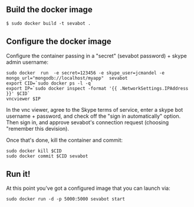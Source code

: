 ## Build the docker image

```
$ sudo docker build -t sevabot .
```

## Configure the docker image

Configure the container passing in a "secret" (sevabot password) + skype admin
username:

```
sudo docker  run  -e secret=123456 -e skype_user=jcmandel -e mongo_url="mongodb://localhost/myapp"  sevabot
export CID=`sudo docker ps -l -q`
export IP=`sudo docker inspect -format '{{ .NetworkSettings.IPAddress }}' $CID`
vncviewer $IP
```

In the vnc viewer, agree to the Skype terms of service, enter a skype bot
username + password, and check off the "sign in automatically" option. Then
sign in, and approve sevabot's connection request (choosing "remember this
devision).

Once that's done, kill the container and commit:

```
sudo docker kill $CID
sudo docker commit $CID sevabot
```


## Run it!
At this point you've got a configured image that you can launch via:

```
sudo docker run -d -p 5000:5000 sevabot start
```
